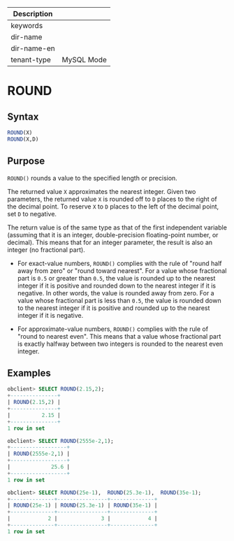 | Description   |                 |
|---------------|-----------------|
| keywords      |                 |
| dir-name      |                 |
| dir-name-en   |                 |
| tenant-type   | MySQL Mode      |

# ROUND

## Syntax

```sql
ROUND(X)
ROUND(X,D)
```

## Purpose

`ROUND()` rounds a value to the specified length or precision.

The returned value `X` approximates the nearest integer. Given two parameters, the returned value `X` is rounded off to `D` places to the right of the decimal point. To reserve `X` to `D` places to the left of the decimal point, set `D` to negative.

The return value is of the same type as that of the first independent variable (assuming that it is an integer, double-precision floating-point number, or decimal). This means that for an integer parameter, the result is also an integer (no fractional part).

* For exact-value numbers, `ROUND()` complies with the rule of "round half away from zero" or "round toward nearest". For a value whose fractional part is `0.5` or greater than `0.5`, the value is rounded up to the nearest integer if it is positive and rounded down to the nearest integer if it is negative. In other words, the value is rounded away from zero. For a value whose fractional part is less than `0.5`, the value is rounded down to the nearest integer if it is positive and rounded up to the nearest integer if it is negative.

* For approximate-value numbers, `ROUND()` complies with the rule of "round to nearest even". This means that a value whose fractional part is exactly halfway between two integers is rounded to the nearest even integer.

## Examples

```sql
obclient> SELECT ROUND(2.15,2);
+---------------+
| ROUND(2.15,2) |
+---------------+
|          2.15 |
+---------------+
1 row in set

obclient> SELECT ROUND(2555e-2,1);
+------------------+
| ROUND(2555e-2,1) |
+------------------+
|             25.6 |
+------------------+
1 row in set

obclient> SELECT ROUND(25e-1),  ROUND(25.3e-1),  ROUND(35e-1);
+--------------+----------------+--------------+
| ROUND(25e-1) | ROUND(25.3e-1) | ROUND(35e-1) |
+--------------+----------------+--------------+
|            2 |              3 |            4 |
+--------------+----------------+--------------+
1 row in set
```
